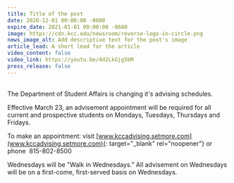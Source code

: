 ```yaml
---
title: Title of the post
date: 2020-12-01 00:00:00 -0600
expire_date: 2021-01-01 00:00:00 -0600
image: https://cdn.kcc.edu/newsroom/reverse-logo-in-circle.png
news_image_alt: Add descriptive text for the post's image
article_lead: A short lead for the article
video_content: false
video_link: https://youtu.be/4d2LkGjg5bM
press_release: false
---
```

<br>The Department of Student Affairs is changing it's advising schedules.

Effective March 23, an advisement appointment will be required for all current and prospective students on Mondays, Tuesdays, Thursdays and Fridays.

To make an appointment: visit [www.kccadvising.setmore.com](www.kccadvising.setmore.com){: target="_blank" rel="noopener"} or phone&nbsp; 815-802-8500

Wednesdays will be "Walk in Wednesdays.” All advisement on Wednesdays will be on a first-come, first-served basis on Wednesdays.&nbsp;